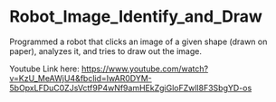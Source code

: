 # Robot_Image_Identify_and_Draw
Programmed a robot that clicks an image of a given shape (drawn on paper), analyzes it, and tries to draw out the image.  

Youtube Link here: https://www.youtube.com/watch?v=KzU_MeAWjU4&fbclid=IwAR0DYM-5bOpxLFDuC0ZJsVctf9P4wNf9amHEkZgiGloFZwll8F3SbgYD-os
